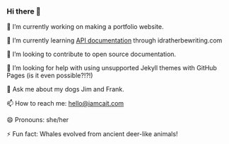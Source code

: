 ### Hi there 👋

🔭 I’m currently working on making a portfolio website.

🌱 I’m currently learning [API documentation](https://idratherbewriting.com/learnapidoc/) through idratherbewriting.com

👯 I’m looking to contribute to open source documentation.

🤔 I’m looking for help with using unsupported Jekyll themes with GitHub Pages (is it even possible?!?!)

💬 Ask me about my dogs Jim and Frank.

📫 How to reach me: hello@iamcait.com

😄 Pronouns: she/her

⚡ Fun fact: Whales evolved from ancient deer-like animals!

<!--
**helloiamcait/helloiamcait** is a ✨ _special_ ✨ repository because its `README.md` (this file) appears on your GitHub profile.

Here are some ideas to get you started:

- 🔭 I’m currently working on ...
- 🌱 I’m currently learning ...
- 👯 I’m looking to collaborate on ...
- 🤔 I’m looking for help with ...
- 💬 Ask me about ...
- 📫 How to reach me: ...
- 😄 Pronouns: ...
- ⚡ Fun fact: ...
-->
